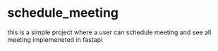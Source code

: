# schedule_meeting
this is a simple project where a user can schedule meeting and see all meeting implemeneted in fastapi
